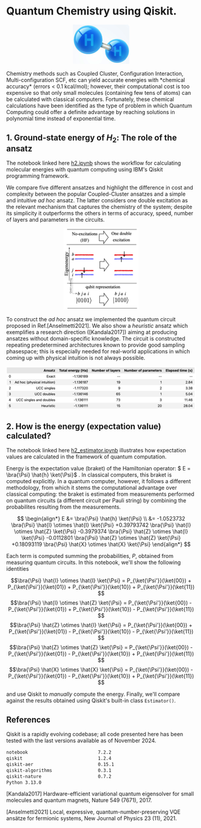 # Quantum Chemistry using Qiskit.

<p align="middle">
<img src="figures/pic0.png" width="150" />
</p>
Chemistry methods such as Coupled Cluster, Configuration Interaction, Multi-configuration SCF, etc can yield accurate energies with *chemical accuracy* (errors < 0.1 kcal/mol); however, their computational cost is too expensive so that only small molecules (containing few tens of atoms) can be calculated with classical computers. Fortunately, these chemical calculations have been identified as the type of problem in which Quantum Computing could offer a definite advantage by reaching solutions in polynomial time instead of exponential time.

## 1. Ground-state energy of $H_2$: The role of the ansatz
The notebook linked here [h2.ipynb](http://nbviewer.org/github/luis-agapito/Qiskit_chemistry/blob/main/h2.ipynb?flush_cache=True) shows the workflow for calculating molecular energies with quantum computing using IBM's Qiskit programming framework.

We compare five different ansatzes and highlight the difference in cost and complexity between the popular Coupled-Cluster ansatzes and a simple and intuitive *ad hoc* ansatz. The latter considers one double excitation as the relevant mechanism that captures the chemistry of the system; despite its simplicity it outperforms the others in terms of accuracy, speed, number of layers and parameters in the circuits. 

<p align="middle">
<img src="figures/pic1.png" width="200" />
</p>

To construct the *ad hoc* ansatz we implemented the quantum circuit proposed in Ref.[Anselmetti2021]. We also show a *heuristic* ansatz which exemplifies a research direction ([Kandala2017]) aiming at producing ansatzes without domain-specific knowledge. The circuit is constructed repeating predetermined architectures known to provide good sampling phasespace; this is especially needed for real-world applications in which coming up with physical intuition is not always possible.
<p align="middle">
<img src="figures/pic3.png" width="700" />
</p>



## 2. How is the energy (expectation value) calculated?

The notebook linked here [h2_estimator.ipynb](http://nbviewer.org/github/luis-agapito/Qiskit_chemistry/blob/main/h2_estimator.ipynb?flush_cache=True) illustrates how expectation values are calculated in the framework of quantum computation.

Energy is the expectation value (braket) of the Hamiltonian operator: $ E = \bra{\Psi} \hat{h} \ket{\Psi}$ . In classical computers, this braket is computed explicitly. In a quantum computer, however, it follows a different methodology, from which it stems the computational advantage over classical computing: the braket is estimated from measurements performed on quantum circuits (a different circuit per Pauli string) by combining the probabilites resulting from the measurements.

$$  
\begin{align*}
E &= \bra{\Psi} \hat{h} \ket{\Psi} \\ 
  &=       -1.0523732 \bra{\Psi} \hat{I} \otimes \hat{I} \ket{\Psi} 
        +0.39793742 \bra{\Psi} \hat{I} \otimes \hat{Z} \ket{\Psi} 
         -0.3979374 \bra{\Psi} \hat{Z} \otimes \hat{I} \ket{\Psi}
         -0.0112801 \bra{\Psi} \hat{Z} \otimes \hat{Z} \ket{\Psi}
        +0.18093119 \bra{\Psi} \hat{X} \otimes \hat{X} \ket{\Psi} 
\end{align*}
$$ 

Each term is computed summing the probabilities, $P$, obtained from measuring quantum circuits. In this notebook, we'll show the following identities

$$\bra{\Psi} \hat{I} \otimes \hat{I} \ket{\Psi} = P_{\ket{\Psi'}}(\ket{00}) + P_{\ket{\Psi'}}(\ket{01}) + P_{\ket{\Psi'}}(\ket{10}) + P_{\ket{\Psi'}}(\ket{11}) $$ 
$$\bra{\Psi} \hat{I} \otimes \hat{Z} \ket{\Psi} = P_{\ket{\Psi'}}(\ket{00}) - P_{\ket{\Psi'}}(\ket{01}) + P_{\ket{\Psi'}}(\ket{10}) - P_{\ket{\Psi'}}(\ket{11}) $$ 
$$\bra{\Psi} \hat{Z} \otimes \hat{I} \ket{\Psi} = P_{\ket{\Psi'}}(\ket{00}) + P_{\ket{\Psi'}}(\ket{01}) - P_{\ket{\Psi'}}(\ket{10}) - P_{\ket{\Psi'}}(\ket{11})  $$ 
$$\bra{\Psi} \hat{Z} \otimes \hat{Z} \ket{\Psi} = P_{\ket{\Psi'}}(\ket{00}) - P_{\ket{\Psi'}}(\ket{01}) - P_{\ket{\Psi'}}(\ket{10}) + P_{\ket{\Psi'}}(\ket{11})  $$ 
$$\bra{\Psi} \hat{X} \otimes \hat{X} \ket{\Psi} = P_{\ket{\Psi'}}(\ket{00}) - P_{\ket{\Psi'}}(\ket{01}) - P_{\ket{\Psi'}}(\ket{10}) + P_{\ket{\Psi'}}(\ket{11})  $$ 


and use Qiskit to *manually* compute the energy. Finally, we'll compare against the results obtained using Qiskit's built-in class `Estimator()`. 

## References

 Qiskit is a rapidly evolving codebase; all code presented here has been tested with the last versions available as of November 2024.
```
notebook                          7.2.2
qiskit                            1.2.4
qiskit-aer                        0.15.1
qiskit-algorithms                 0.3.1
qiskit-nature                     0.7.2
Python 3.13.0
```

[Kandala2017] Hardware-efficient variational quantum eigensolver for small molecules and quantum magnets, Nature 549 (7671), 2017.

[Anselmetti2021] Local, expressive, quantum-number-preserving VQE ansätze for fermionic systems, New Journal of Physics 23 (11), 2021.
